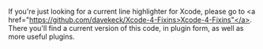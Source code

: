 

If you're just looking for a current line highlighter for Xcode, please go to <a href="https://github.com/davekeck/Xcode-4-Fixins>Xcode-4-Fixins"</a>. 
There you'll find a current version of this code, in plugin form, as well as more useful plugins.








